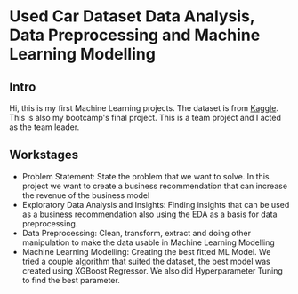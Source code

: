 # Used Car Dataset Data Analysis, Data Preprocessing and Machine Learning Modelling

## Intro 
Hi, this is my first Machine Learning projects. The dataset is from [Kaggle](https://www.kaggle.com/datasets/tunguz/used-car-auction-prices). This is also my bootcamp's final project. This is a team project and I acted as the team leader.

## Workstages

- Problem Statement: State the problem that we want to solve. In this project we want to create a business recommendation that can increase the revenue of the business model
- Exploratory Data Analysis and Insights: Finding insights that can be used as a business recommendation also using the EDA as a basis for data preprocessing.
- Data Preprocessing: Clean, transform, extract and doing other manipulation to make the data usable in Machine Learning Modelling
- Machine Learning Modelling: Creating the best fitted ML Model. We tried a couple algorithm that suited the dataset, the best model was created using XGBoost Regressor. We also did Hyperparameter Tuning to find the best parameter.
